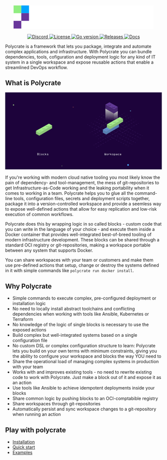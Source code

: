 <p align="center">
    <img src="https://raw.githubusercontent.com/polycrate/polycrate/main/logo.svg?sanitize=true"
        height="75">
</p>

<p align="center">
  <a href="https://discord.gg/8cQZfXWeXP" alt="Discord">
    <img src="https://img.shields.io/discord/971467892447146057?logo=discord" alt="Discord" />
  </a>
  <a href="https://github.com/polycrate/polycrate/blob/main/LICENSE" alt="License">
    <img src="https://img.shields.io/github/license/polycrate/polycrate" alt="License" />
  </a>
  <a href="https://github.com/polycrate/polycrate/blob/main/go.mod" alt="Go version">
    <img src="https://img.shields.io/github/go-mod/go-version/polycrate/polycrate" alt="Go version" />
  </a>
  <a href="https://github.com/polycrate/polycrate/releases" alt="Releases">
    <img src="https://img.shields.io/github/v/release/polycrate/polycrate" alt="Releases" />
  </a>
  <a href="https://docs.polycrate.io" alt="Docs">
    <img src="https://api.netlify.com/api/v1/badges/67a4a921-cfbb-442d-ae7c-a2f9439a4001/deploy-status" alt="Docs" />
  </a>
</p>

Polycrate is a framework that lets you package, integrate and automate complex applications and infrastructure. With Polycrate you can bundle dependencies, tools, cofiguration and deployment logic for any kind of IT system in a single workspace and expose reusable actions that enable a streamlined DevOps workflow.

## What is Polycrate

![Polycrate highlevel](docs/assets/images/polycrate-highlevel.png)

If you're working with modern cloud native tooling you most likely know the pain of dependency- and tool-management, the mess of git-repositories to get Infrastructure-as-Code working and the leaking portability when it comes to working in a team. Polycrate helps you to glue all the command-line tools, configuration files, secrets and deployment scripts together, package it into a version-controlled workspace and provide a seemless way to expose well-defined actions that allow for easy replication and low-risk execution of common workflows.

Polycrate does this by wrapping logic in so called blocks - custom code that you can write in the language of your choice - and execute them inside a Docker container that provides well-integrated best-of-breed tooling of modern infrastructure development. These blocks can be shared through a standard OCI registry or git-repositories, making a workspace portable between any system that supports Docker.

You can share workspaces with your team or customers and make them use pre-defined actions that setup, change or destroy the systems defined in it with simple commands like `polycrate run docker install`.

## Why Polycrate

- Simple commands to execute complex, pre-configured deployment or installation logic
- No need to locally install abstract toolchains and conflicting dependencies when working with tools like Ansible, Kubernetes or Terraform
- No knowledge of the logic of single blocks is necessary to use the exposed actions
- Build complex but well-integrated systems based on a single configuration file
- No custom DSL or complex configuration structure to learn: Polycrate lets you build on your own terms with minimum constraints, giving you the ability to configure your workspace and blocks the way YOU need to
- Share the operational load of managing complex systems in production with your team
- Works with and improves existing tools - no need to rewrite existing code to work with Polycrate. Just make a block out of it and expose it as an action
- Use tools like Ansible to achieve idempotent deployments inside your blocks
- Share common logic by pushing blocks to an OCI-comptabible registry
- Share workspaces through git-repositories
- Automatically persist and sync workspace changes to a git-repository when running an action

## Play with polycrate

- [Installation](https://docs.polycrate.io/1_getting-started)
- [Quick start](https://docs.polycrate.io/1_getting-started)
- [Examples](https://docs.polycrate.io/examples)

